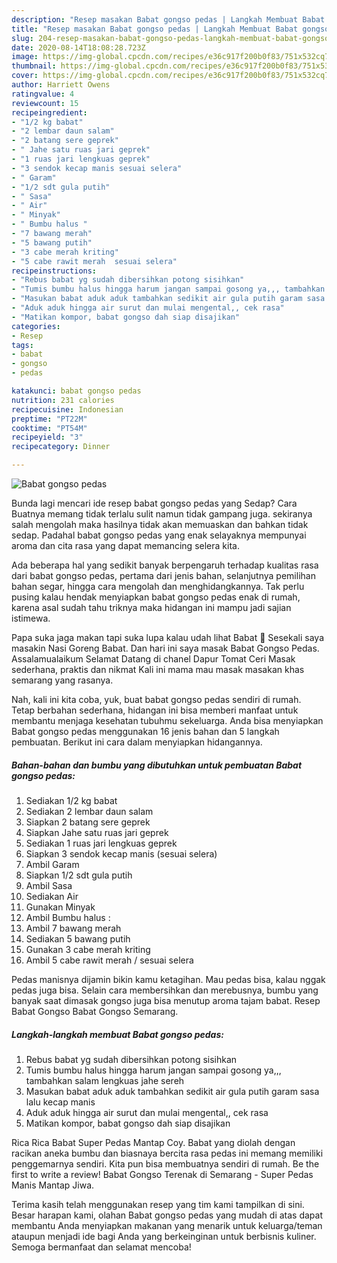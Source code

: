 ```yaml
---
description: "Resep masakan Babat gongso pedas | Langkah Membuat Babat gongso pedas Yang Bisa Manjain Lidah"
title: "Resep masakan Babat gongso pedas | Langkah Membuat Babat gongso pedas Yang Bisa Manjain Lidah"
slug: 204-resep-masakan-babat-gongso-pedas-langkah-membuat-babat-gongso-pedas-yang-bisa-manjain-lidah
date: 2020-08-14T18:08:28.723Z
image: https://img-global.cpcdn.com/recipes/e36c917f200b0f83/751x532cq70/babat-gongso-pedas-foto-resep-utama.jpg
thumbnail: https://img-global.cpcdn.com/recipes/e36c917f200b0f83/751x532cq70/babat-gongso-pedas-foto-resep-utama.jpg
cover: https://img-global.cpcdn.com/recipes/e36c917f200b0f83/751x532cq70/babat-gongso-pedas-foto-resep-utama.jpg
author: Harriett Owens
ratingvalue: 4
reviewcount: 15
recipeingredient:
- "1/2 kg babat"
- "2 lembar daun salam"
- "2 batang sere geprek"
- " Jahe satu ruas jari geprek"
- "1 ruas jari lengkuas geprek"
- "3 sendok kecap manis sesuai selera"
- " Garam"
- "1/2 sdt gula putih"
- " Sasa"
- " Air"
- " Minyak"
- " Bumbu halus "
- "7 bawang merah"
- "5 bawang putih"
- "3 cabe merah kriting"
- "5 cabe rawit merah  sesuai selera"
recipeinstructions:
- "Rebus babat yg sudah dibersihkan potong sisihkan"
- "Tumis bumbu halus hingga harum jangan sampai gosong ya,,, tambahkan salam lengkuas jahe sereh"
- "Masukan babat aduk aduk tambahkan sedikit air gula putih garam sasa lalu kecap manis"
- "Aduk aduk hingga air surut dan mulai mengental,, cek rasa"
- "Matikan kompor, babat gongso dah siap disajikan"
categories:
- Resep
tags:
- babat
- gongso
- pedas

katakunci: babat gongso pedas 
nutrition: 231 calories
recipecuisine: Indonesian
preptime: "PT22M"
cooktime: "PT54M"
recipeyield: "3"
recipecategory: Dinner

---
```



![Babat gongso pedas](https://img-global.cpcdn.com/recipes/e36c917f200b0f83/751x532cq70/babat-gongso-pedas-foto-resep-utama.jpg)

Bunda lagi mencari ide resep babat gongso pedas yang Sedap? Cara Buatnya memang tidak terlalu sulit namun tidak gampang juga. sekiranya salah mengolah maka hasilnya tidak akan memuaskan dan bahkan tidak sedap. Padahal babat gongso pedas yang enak selayaknya mempunyai aroma dan cita rasa yang dapat memancing selera kita.

Ada beberapa hal yang sedikit banyak berpengaruh terhadap kualitas rasa dari babat gongso pedas, pertama dari jenis bahan, selanjutnya pemilihan bahan segar, hingga cara mengolah dan menghidangkannya. Tak perlu pusing kalau hendak menyiapkan babat gongso pedas enak di rumah, karena asal sudah tahu triknya maka hidangan ini mampu jadi sajian istimewa.

Papa suka jaga makan tapi suka lupa kalau udah lihat Babat 🙈 Sesekali saya masakin Nasi Goreng Babat. Dan hari ini saya masak Babat Gongso Pedas. Assalamualaikum Selamat Datang di chanel Dapur Tomat Ceri Masak sederhana, praktis dan nikmat Kali ini mama mau masak masakan khas semarang yang rasanya.


Nah, kali ini kita coba, yuk, buat babat gongso pedas sendiri di rumah. Tetap berbahan sederhana, hidangan ini bisa memberi manfaat untuk membantu menjaga kesehatan tubuhmu sekeluarga. Anda bisa menyiapkan Babat gongso pedas menggunakan 16 jenis bahan dan 5 langkah pembuatan. Berikut ini cara dalam menyiapkan hidangannya.

<!--inarticleads1-->

##### Bahan-bahan dan bumbu yang dibutuhkan untuk pembuatan Babat gongso pedas:

1. Sediakan 1/2 kg babat
1. Sediakan 2 lembar daun salam
1. Siapkan 2 batang sere geprek
1. Siapkan  Jahe satu ruas jari geprek
1. Sediakan 1 ruas jari lengkuas geprek
1. Siapkan 3 sendok kecap manis (sesuai selera)
1. Ambil  Garam
1. Siapkan 1/2 sdt gula putih
1. Ambil  Sasa
1. Sediakan  Air
1. Gunakan  Minyak
1. Ambil  Bumbu halus :
1. Ambil 7 bawang merah
1. Sediakan 5 bawang putih
1. Gunakan 3 cabe merah kriting
1. Ambil 5 cabe rawit merah / sesuai selera


Pedas manisnya dijamin bikin kamu ketagihan. Mau pedas bisa, kalau nggak pedas juga bisa. Selain cara membersihkan dan merebusnya, bumbu yang banyak saat dimasak gongso juga bisa menutup aroma tajam babat. Resep Babat Gongso Babat Gongso Semarang. 

<!--inarticleads2-->

##### Langkah-langkah membuat Babat gongso pedas:

1. Rebus babat yg sudah dibersihkan potong sisihkan
1. Tumis bumbu halus hingga harum jangan sampai gosong ya,,, tambahkan salam lengkuas jahe sereh
1. Masukan babat aduk aduk tambahkan sedikit air gula putih garam sasa lalu kecap manis
1. Aduk aduk hingga air surut dan mulai mengental,, cek rasa
1. Matikan kompor, babat gongso dah siap disajikan


Rica Rica Babat Super Pedas Mantap Coy. Babat yang diolah dengan racikan aneka bumbu dan biasnaya bercita rasa pedas ini memang memiliki penggemarnya sendiri. Kita pun bisa membuatnya sendiri di rumah. Be the first to write a review! Babat Gongso Terenak di Semarang - Super Pedas Manis Mantap Jiwa. 

Terima kasih telah menggunakan resep yang tim kami tampilkan di sini. Besar harapan kami, olahan Babat gongso pedas yang mudah di atas dapat membantu Anda menyiapkan makanan yang menarik untuk keluarga/teman ataupun menjadi ide bagi Anda yang berkeinginan untuk berbisnis kuliner. Semoga bermanfaat dan selamat mencoba!

